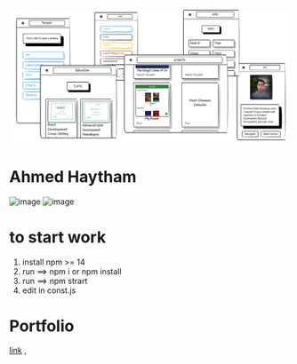 ![](./public/demo.png)
# Ahmed Haytham
![image](https://user-images.githubusercontent.com/39713678/168716025-02b1bd70-1ca9-469f-9e4c-9dc550f02bc5.png)
![image](https://user-images.githubusercontent.com/39713678/168934201-23ea4d2e-7f07-486c-84d0-d4e4c0f7dfae.png)

# to start work
1. install npm >= 14
2. run ==> npm i or npm install
3. run ==> npm strart
4. edit in const.js
# Portfolio
[link](https://ahpro7.github.io/Ahmed-Haytham/)
,
